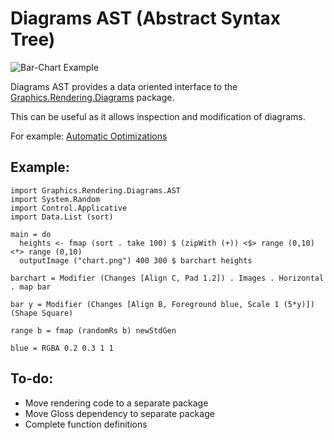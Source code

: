 Diagrams AST (Abstract Syntax Tree)
===================================

<img src="/sordina/Diagrams-AST/raw/master/documentation/chart.png" alt="Bar-Chart Example" />

Diagrams AST provides a data oriented interface to the
<a href="http://hackage.haskell.org/package/diagrams-core">Graphics.Rendering.Diagrams</a> package.

This can be useful as it allows inspection and modification of diagrams.

For example: <a href="Diagrams-AST/blob/master/src/Graphics/Rendering/Diagrams/AST/Optimize.hs">Automatic Optimizations</a>

## Example:

	import Graphics.Rendering.Diagrams.AST
	import System.Random
	import Control.Applicative
	import Data.List (sort)
	
	main = do
	  heights <- fmap (sort . take 100) $ (zipWith (+)) <$> range (0,10) <*> range (0,10)
	  outputImage ("chart.png") 400 300 $ barchart heights
	
	barchart = Modifier (Changes [Align C, Pad 1.2]) . Images . Horizontal . map bar
	
	bar y = Modifier (Changes [Align B, Foreground blue, Scale 1 (5*y)]) (Shape Square)
	
	range b = fmap (randomRs b) newStdGen
	
	blue = RGBA 0.2 0.3 1 1


## To-do:

* Move rendering code to a separate package
* Move Gloss dependency to separate package
* Complete function definitions
